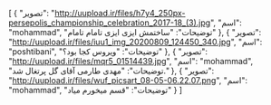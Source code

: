 [
  {
    "تصویر": "http://uupload.ir/files/h7y4_250px-persepolis_championship_celebration_2017-18_(3).jpg",
    "اسم": "mohammad",
    "توضیحات": "ساختمش ایزی ایزی تامام تامام"
  },
  {
    "تصویر": "http://uupload.ir/files/iuu1_img_20200809_124450_340.jpg",
    "اسم": "poshtibani",
    "توضیحات": "ویروس کجا بود؟"
  },
  {
    "تصویر": "http://uupload.ir/files/mqr5_01514439.jpg",
    "اسم": "mohammad",
    "توضیحات": "مهدی طارمی آقای گل پرتغال شد."
  },
  {
    "تصویر": "http://uupload.ir/files/wuf_picsart_08-05-06.22.07.png",
    "اسم": "mohammad",
    "توضیحات": "قسم میخورم میاد"
  }
]
